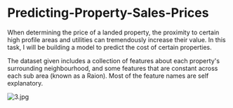 # Predicting-Property-Sales-Prices
When determining the price of a landed property, the proximity to certain high profile areas and utilities can tremendously increase their value. In this task, I will be building a model to predict the cost of certain properties.

The dataset given includes a collection of features about each property's surrounding neighbourhood, and some features that are constant across each sub area (known as a Raion). Most of the feature names are self explanatory.

![3.jpg](attachment:794335c4-1708-4276-b031-62b461350a41.jpg)
